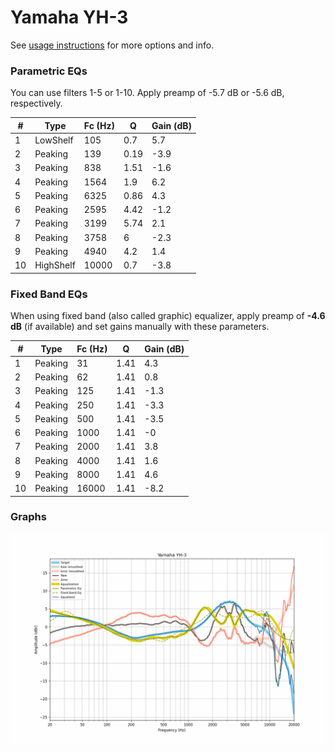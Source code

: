 # Yamaha YH-3
See [usage instructions](https://github.com/jaakkopasanen/AutoEq#usage) for more options and info.

### Parametric EQs
You can use filters 1-5 or 1-10. Apply preamp of -5.7 dB or -5.6 dB, respectively.

|   # | Type      |   Fc (Hz) |    Q |   Gain (dB) |
|-----|-----------|-----------|------|-------------|
|   1 | LowShelf  |       105 | 0.7  |         5.7 |
|   2 | Peaking   |       139 | 0.19 |        -3.9 |
|   3 | Peaking   |       838 | 1.51 |        -1.6 |
|   4 | Peaking   |      1564 | 1.9  |         6.2 |
|   5 | Peaking   |      6325 | 0.86 |         4.3 |
|   6 | Peaking   |      2595 | 4.42 |        -1.2 |
|   7 | Peaking   |      3199 | 5.74 |         2.1 |
|   8 | Peaking   |      3758 | 6    |        -2.3 |
|   9 | Peaking   |      4940 | 4.2  |         1.4 |
|  10 | HighShelf |     10000 | 0.7  |        -3.8 |

### Fixed Band EQs
When using fixed band (also called graphic) equalizer, apply preamp of **-4.6 dB** (if available) and set gains manually with these parameters.

|   # | Type    |   Fc (Hz) |    Q |   Gain (dB) |
|-----|---------|-----------|------|-------------|
|   1 | Peaking |        31 | 1.41 |         4.3 |
|   2 | Peaking |        62 | 1.41 |         0.8 |
|   3 | Peaking |       125 | 1.41 |        -1.3 |
|   4 | Peaking |       250 | 1.41 |        -3.3 |
|   5 | Peaking |       500 | 1.41 |        -3.5 |
|   6 | Peaking |      1000 | 1.41 |        -0   |
|   7 | Peaking |      2000 | 1.41 |         3.8 |
|   8 | Peaking |      4000 | 1.41 |         1.6 |
|   9 | Peaking |      8000 | 1.41 |         4.6 |
|  10 | Peaking |     16000 | 1.41 |        -8.2 |

### Graphs
![](./Yamaha%20YH-3.png)
